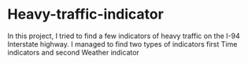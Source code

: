 # Heavy-traffic-indicator
In this project, I tried to find a few indicators of heavy traffic on the I-94 Interstate highway. I managed to find two types of indicators first Time indicators and second Weather indicator
